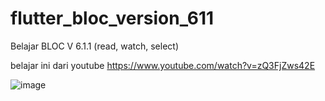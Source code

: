 # flutter_bloc_version_611

Belajar BLOC V 6.1.1 (read, watch, select)

belajar ini dari youtube https://www.youtube.com/watch?v=zQ3FjZws42E

![image](https://user-images.githubusercontent.com/73903697/106070211-9a501580-6136-11eb-8c0e-20140b1884d7.png)
